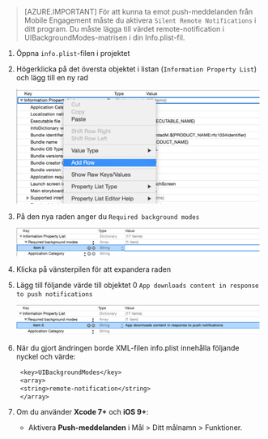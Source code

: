 > [AZURE.IMPORTANT] För att kunna ta emot push-meddelanden från Mobile Engagement måste du aktivera `Silent Remote Notifications` i ditt program. Du måste lägga till värdet remote-notification i UIBackgroundModes-matrisen i din Info.plist-fil.

1. Öppna `info.plist`-filen i projektet
2. Högerklicka på det översta objektet i listan (`Information Property List`) och lägg till en ny rad

    ![](./media/mobile-engagement-ios-silent-push/xcode-plist-add-silent-push1.png)

3. På den nya raden anger du `Required background modes`

    ![](./media/mobile-engagement-ios-silent-push/xcode-plist-add-silent-push2.png)

4. Klicka på vänsterpilen för att expandera raden
5. Lägg till följande värde till objektet 0 `App downloads content in response to push notifications`

    ![](./media/mobile-engagement-ios-silent-push/xcode-plist-add-silent-push3.png)

6. När du gjort ändringen borde XML-filen info.plist innehålla följande nyckel och värde:

        <key>UIBackgroundModes</key>
        <array>
        <string>remote-notification</string>
        </array>

7. Om du använder **Xcode 7+** och **iOS 9+**:
    - Aktivera **Push-meddelanden** i Mål > Ditt målnamn > Funktioner.



<!--HONumber=Jun16_HO2-->


